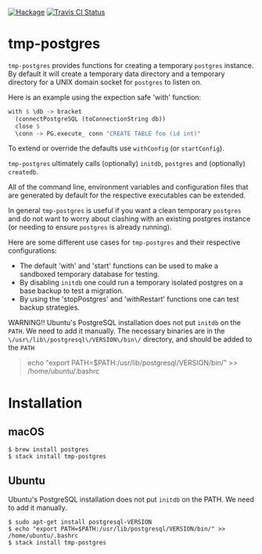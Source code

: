 [![Hackage](https://img.shields.io/hackage/v/tmp-postgres.svg?style=flat)](https://hackage.haskell.org/package/tmp-postgres)
[![Travis CI Status](https://travis-ci.org/jfischoff/tmp-postgres.svg?branch=master)](http://travis-ci.org/jfischoff/tmp-postgres)
# tmp-postgres

`tmp-postgres` provides functions for creating a temporary `postgres` instance.
By default it will create a temporary data directory and
a temporary directory for a UNIX domain socket for `postgres` to listen on.

Here is an example using the expection safe 'with' function:

```haskell
with $ \db -> bracket
  (connectPostgreSQL (toConnectionString db))
  close $
  \conn -> PG.execute_ conn "CREATE TABLE foo (id int)"
```

To extend or override the defaults use `withConfig` (or `startConfig`).

`tmp-postgres` ultimately calls (optionally) `initdb`, `postgres` and
(optionally) `createdb`.

All of the command line, environment variables and configuration files
that are generated by default for the respective executables can be
extended.

In general `tmp-postgres` is useful if you want a clean temporary
`postgres` and do not want to worry about clashing with an existing
postgres instance (or needing to ensure `postgres` is already running).

Here are some different use cases for `tmp-postgres` and their respective
configurations:

* The default 'with' and 'start' functions can be used to make a sandboxed
temporary database for testing.
* By disabling `initdb` one could run a temporary
isolated postgres on a base backup to test a migration.
* By using the 'stopPostgres' and 'withRestart' functions one can test
backup strategies.

WARNING!!
Ubuntu's PostgreSQL installation does not put `initdb` on the `PATH`. We need to add it manually.
The necessary binaries are in the `\/usr\/lib\/postgresql\/VERSION\/bin\/` directory, and should be added to the `PATH`

 > echo "export PATH=$PATH:/usr/lib/postgresql/VERSION/bin/" >> /home/ubuntu/.bashrc

# Installation

## macOS
```
$ brew install postgres
$ stack install tmp-postgres
```

## Ubuntu

Ubuntu's PostgreSQL installation does not put `initdb` on the PATH. We need to add it manually.

```
$ sudo apt-get install postgresql-VERSION
$ echo "export PATH=$PATH:/usr/lib/postgresql/VERSION/bin/" >> /home/ubuntu/.bashrc
$ stack install tmp-postgres
```
